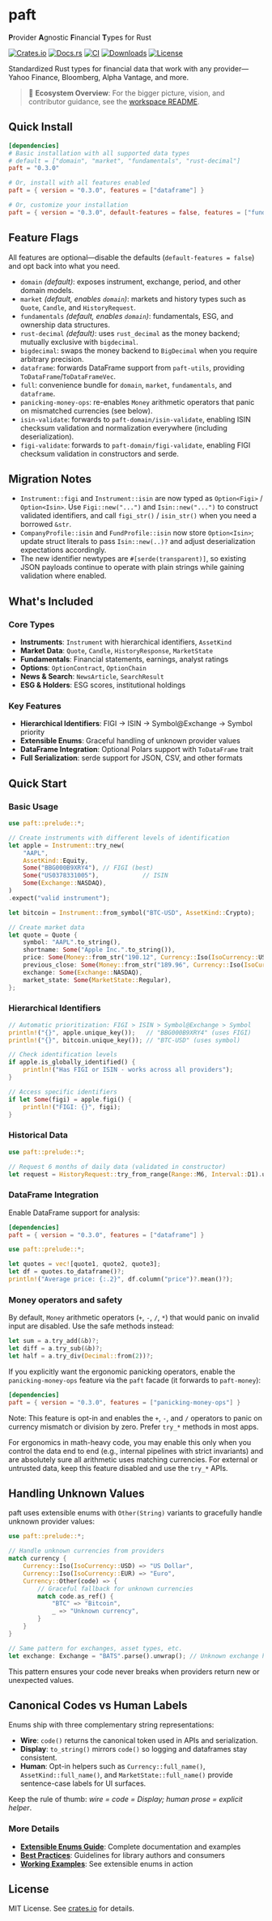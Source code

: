 # paft

**P**rovider **A**gnostic **F**inancial **T**ypes for Rust

[![Crates.io](https://img.shields.io/crates/v/paft)](https://crates.io/crates/paft)
[![Docs.rs](https://docs.rs/paft/badge.svg)](https://docs.rs/paft)
[![CI](https://github.com/paft-rs/paft/actions/workflows/ci.yml/badge.svg)](https://github.com/paft-rs/paft/actions/workflows/ci.yml)
[![Downloads](https://img.shields.io/crates/d/paft)](https://crates.io/crates/paft)
[![License](https://img.shields.io/crates/l/paft)](LICENSE)

Standardized Rust types for financial data that work with any provider—Yahoo Finance, Bloomberg, Alpha Vantage, and more.

> 🌟 **Ecosystem Overview**: For the bigger picture, vision, and contributor guidance, see the [workspace README](../README.md).

## Quick Install

```toml
[dependencies]
# Basic installation with all supported data types
# default = ["domain", "market", "fundamentals", "rust-decimal"]
paft = "0.3.0"

# Or, install with all features enabled
paft = { version = "0.3.0", features = ["dataframe"] }

# Or, customize your installation
paft = { version = "0.3.0", default-features = false, features = ["fundamentals", "dataframe"] }
```

## Feature Flags

All features are optional—disable the defaults (`default-features = false`) and opt back into what you need.

- `domain` *(default)*: exposes instrument, exchange, period, and other domain models.
- `market` *(default, enables `domain`)*: markets and history types such as `Quote`, `Candle`, and `HistoryRequest`.
- `fundamentals` *(default, enables `domain`)*: fundamentals, ESG, and ownership data structures.
- `rust-decimal` *(default)*: uses `rust_decimal` as the money backend; mutually exclusive with `bigdecimal`.
- `bigdecimal`: swaps the money backend to `BigDecimal` when you require arbitrary precision.
- `dataframe`: forwards DataFrame support from `paft-utils`, providing `ToDataFrame`/`ToDataFrameVec`.
- `full`: convenience bundle for `domain`, `market`, `fundamentals`, and `dataframe`.
- `panicking-money-ops`: re-enables `Money` arithmetic operators that panic on mismatched currencies (see below).
- `isin-validate`: forwards to `paft-domain/isin-validate`, enabling ISIN checksum validation and normalization everywhere (including deserialization).
- `figi-validate`: forwards to `paft-domain/figi-validate`, enabling FIGI checksum validation in constructors and serde.

## Migration Notes

- `Instrument::figi` and `Instrument::isin` are now typed as `Option<Figi>` / `Option<Isin>`. Use `Figi::new("...")` and `Isin::new("...")` to construct validated identifiers, and call `figi_str()` / `isin_str()` when you need a borrowed `&str`.
- `CompanyProfile::isin` and `FundProfile::isin` now store `Option<Isin>`; update struct literals to pass `Isin::new(..)?` and adjust deserialization expectations accordingly.
- The new identifier newtypes are `#[serde(transparent)]`, so existing JSON payloads continue to operate with plain strings while gaining validation where enabled.

## What's Included

### Core Types

- **Instruments**: `Instrument` with hierarchical identifiers, `AssetKind`
- **Market Data**: `Quote`, `Candle`, `HistoryResponse`, `MarketState`  
- **Fundamentals**: Financial statements, earnings, analyst ratings
- **Options**: `OptionContract`, `OptionChain`
- **News & Search**: `NewsArticle`, `SearchResult`
- **ESG & Holders**: ESG scores, institutional holdings

### Key Features

- **Hierarchical Identifiers**: FIGI → ISIN → Symbol@Exchange → Symbol priority
- **Extensible Enums**: Graceful handling of unknown provider values
- **DataFrame Integration**: Optional Polars support with `ToDataFrame` trait  
- **Full Serialization**: serde support for JSON, CSV, and other formats

## Quick Start

### Basic Usage

```rust
use paft::prelude::*;

// Create instruments with different levels of identification
let apple = Instrument::try_new(
    "AAPL",
    AssetKind::Equity,
    Some("BBG000B9XRY4"), // FIGI (best)
    Some("US0378331005"),            // ISIN
    Some(Exchange::NASDAQ),
)
.expect("valid instrument");

let bitcoin = Instrument::from_symbol("BTC-USD", AssetKind::Crypto);

// Create market data
let quote = Quote {
    symbol: "AAPL".to_string(),
    shortname: Some("Apple Inc.".to_string()),
    price: Some(Money::from_str("190.12", Currency::Iso(IsoCurrency::USD)).unwrap()),
    previous_close: Some(Money::from_str("189.96", Currency::Iso(IsoCurrency::USD)).unwrap()),
    exchange: Some(Exchange::NASDAQ),
    market_state: Some(MarketState::Regular),
};
```

### Hierarchical Identifiers

```rust
// Automatic prioritization: FIGI > ISIN > Symbol@Exchange > Symbol
println!("{}", apple.unique_key());   // "BBG000B9XRY4" (uses FIGI)
println!("{}", bitcoin.unique_key()); // "BTC-USD" (uses symbol)

// Check identification levels
if apple.is_globally_identified() {
    println!("Has FIGI or ISIN - works across all providers");
}

// Access specific identifiers
if let Some(figi) = apple.figi() {
    println!("FIGI: {}", figi);
}
```

### Historical Data

```rust
use paft::prelude::*;

// Request 6 months of daily data (validated in constructor)
let request = HistoryRequest::try_from_range(Range::M6, Interval::D1).unwrap();
```

### DataFrame Integration

Enable DataFrame support for analysis:

```toml
[dependencies]
paft = { version = "0.3.0", features = ["dataframe"] }
```

```rust
use paft::prelude::*;

let quotes = vec![quote1, quote2, quote3];
let df = quotes.to_dataframe()?;
println!("Average price: {:.2}", df.column("price")?.mean()?);
```

### Money operators and safety

By default, `Money` arithmetic operators (`+`, `-`, `/`, `*`) that would
panic on invalid input are disabled. Use the safe methods instead:

```rust
let sum = a.try_add(&b)?;
let diff = a.try_sub(&b)?;
let half = a.try_div(Decimal::from(2))?;
```

If you explicitly want the ergonomic panicking operators, enable the
`panicking-money-ops` feature via the `paft` facade (it forwards to `paft-money`):

```toml
[dependencies]
paft = { version = "0.3.0", features = ["panicking-money-ops"] }
```

Note: This feature is opt-in and enables the `+`, `-`, and `/` operators to panic
on currency mismatch or division by zero. Prefer `try_*` methods in most apps.

For ergonomics in math-heavy code, you may enable this only when you control
the data end to end (e.g., internal pipelines with strict invariants) and are
absolutely sure all arithmetic uses matching currencies. For external or
untrusted data, keep this feature disabled and use the `try_*` APIs.

## Handling Unknown Values

paft uses extensible enums with `Other(String)` variants to gracefully handle unknown provider values:

```rust
use paft::prelude::*;

// Handle unknown currencies from providers
match currency {
    Currency::Iso(IsoCurrency::USD) => "US Dollar",
    Currency::Iso(IsoCurrency::EUR) => "Euro", 
    Currency::Other(code) => {
        // Graceful fallback for unknown currencies
        match code.as_ref() {
            "BTC" => "Bitcoin",
            _ => "Unknown currency",
        }
    }
}

// Same pattern for exchanges, asset types, etc.
let exchange: Exchange = "BATS".parse().unwrap(); // Unknown exchange handled via Other
```

This pattern ensures your code never breaks when providers return new or unexpected values.

## Canonical Codes vs Human Labels

Enums ship with three complementary string representations:

- **Wire**: `code()` returns the canonical token used in APIs and serialization.
- **Display**: `to_string()` mirrors `code()` so logging and dataframes stay consistent.
- **Human**: Opt-in helpers such as `Currency::full_name()`, `AssetKind::full_name()`, and `MarketState::full_name()` provide sentence-case labels for UI surfaces.

Keep the rule of thumb: *wire = code = Display; human prose = explicit helper*.

### More Details

- **[Extensible Enums Guide](docs/EXTENSIBLE_ENUMS.md)**: Complete documentation and examples
- **[Best Practices](docs/BEST_PRACTICES.md)**: Guidelines for library authors and consumers  
- **[Working Examples](examples/)**: See extensible enums in action

## License

MIT License. See [crates.io](https://crates.io/crates/paft) for details.
